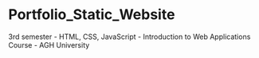 # Portfolio_Static_Website
3rd semester - HTML, CSS, JavaScript - Introduction to Web Applications Course - AGH University
